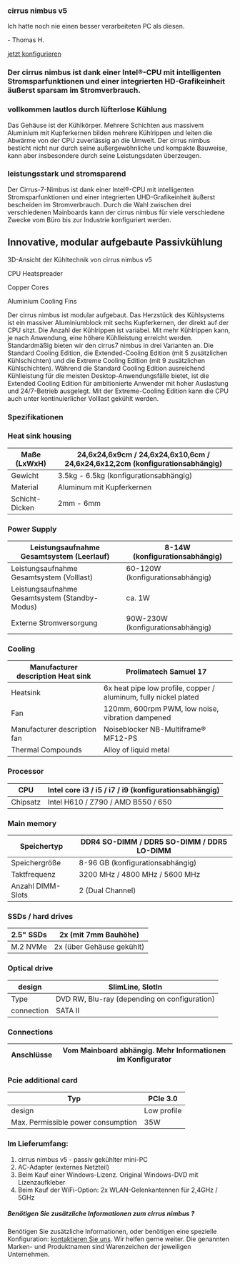 ### cirrus nimbus v5 ###

Ich hatte noch nie einen besser verarbeiteten PC als diesen.

\- Thomas H.

[jetzt konfigurieren](https://www.cirrus7.com/produkte/cirrus7-nimbus/)

### Der cirrus nimbus ist dank einer Intel®-CPU mit intelligenten Stromsparfunktionen und einer integrierten HD-Grafikeinheit äußerst sparsam im Stromverbrauch.  ###

### vollkommen lautlos durch lüfterlose Kühlung ###

Das Gehäuse ist der Kühlkörper. Mehrere Schichten aus massivem Aluminium mit Kupferkernen bilden mehrere Kühlrippen und leiten die Abwärme von der CPU zuverlässig an die Umwelt. Der cirrus nimbus besticht nicht nur durch seine außergewöhnliche und kompakte Bauweise, kann aber insbesondere durch seine Leistungsdaten überzeugen.

### leistungsstark und stromsparend ###

Der Cirrus-7-Nimbus ist dank einer Intel®-CPU mit intelligenten Stromsparfunktionen und einer integrierten UHD-Grafikeinheit äußerst bescheiden im Stromverbrauch. Durch die Wahl zwischen drei verschiedenen Mainboards kann der cirrus nimbus für viele verschiedene Zwecke vom Büro bis zur Industrie konfiguriert werden.

Innovative, modular aufgebaute Passivkühlung
----------

3D-Ansicht der Kühltechnik von cirrus nimbus v5

CPU Heatspreader

Copper Cores

Aluminium Cooling Fins

Der cirrus nimbus ist modular aufgebaut. Das Herzstück des Kühlsystems ist ein massiver Aluminiumblock mit sechs Kupferkernen, der direkt auf der CPU sitzt. Die Anzahl der Kühlrippen ist variabel. Mit mehr Kühlrippen kann, je nach Anwendung, eine höhere Kühlleistung erreicht werden. Standardmäßig bieten wir den cirrus7 nimbus in drei Varianten an. Die Standard Cooling Edition, die Extended-Cooling Edition (mit 5 zusätzlichen Kühlschichten) und die Extreme Cooling Edition (mit 9 zusätzlichen Kühlschichten). Während die Standard Cooling Edition ausreichend Kühlleistung für die meisten Desktop-Anwendungsfälle bietet, ist die Extended Cooling Edition für ambitionierte Anwender mit hoher Auslastung und 24/7-Betrieb ausgelegt. Mit der Extreme-Cooling Edition kann die CPU auch unter kontinuierlicher Volllast gekühlt werden.

### Spezifikationen ###

### Heat sink housing ###

| Maße (LxWxH) |24,6x24,6x9cm / 24,6x24,6x10,6cm / 24,6x24,6x12,2cm (konfigurationsabhängig)|
|--------------|----------------------------------------------------------------------------|
|   Gewicht    |                   3.5kg - 6.5kg (konfigurationsabhängig)                   |
|   Material   |                         Aluminum mit Kupferkernen                          |
|Schicht-Dicken|                                 2mm - 6mm                                  |

### Power Supply ###

|  Leistungsaufnahme Gesamtsystem (Leerlauf)   | 8-14W (konfigurationsabhängig)  |
|----------------------------------------------|---------------------------------|
|  Leistungsaufnahme Gesamtsystem (Volllast)   |60-120W (konfigurationsabhängig) |
|Leistungsaufnahme Gesamtsystem (Standby-Modus)|             ca. 1W              |
|           Externe Stromversorgung            |90W-230W (konfigurationsabhängig)|

### Cooling ###

|Manufacturer description Heat sink|                     Prolimatech Samuel 17                      |
|----------------------------------|----------------------------------------------------------------|
|             Heatsink             |6x heat pipe low profile, copper / aluminum, fully nickel plated|
|               Fan                |        120mm, 600rpm PWM, low noise, vibration dampened        |
|   Manufacturer description fan   |              Noiseblocker NB-Multiframe® MF12-PS               |
|        Thermal Compounds         |                     Alloy of liquid metal                      |

### Processor ###

|  CPU   |Intel core i3 / i5 / i7 / i9 (konfigurationsabhängig)|
|--------|-----------------------------------------------------|
|Chipsatz|         Intel H610 / Z790 / AMD B550 / 650          |

### Main memory ###

|   Speichertyp   |DDR4 SO-DIMM / DDR5 SO-DIMM / DDR5 LO-DIMM|
|-----------------|------------------------------------------|
|  Speichergröße  |     8-96 GB (konfigurationsabhängig)     |
|  Taktfrequenz   |      3200 MHz / 4800 MHz / 5600 MHz      |
|Anzahl DIMM-Slots|             2 (Dual Channel)             |

### SSDs / hard drives ###

|2.5" SSDs|  2x (mit 7mm Bauhöhe)   |
|---------|-------------------------|
|M.2 NVMe |2x (über Gehäuse gekühlt)|

### Optical drive ###

|  design  |              SlimLine, SlotIn              |
|----------|--------------------------------------------|
|   Type   |DVD RW, Blu-ray (depending on configuration)|
|connection|                  SATA II                   |

### Connections ###

|Anschlüsse|Vom Mainboard abhängig. Mehr Informationen im Konfigurator|
|----------|----------------------------------------------------------|

### Pcie additional card ###

|               Typ                | PCIe 3.0  |
|----------------------------------|-----------|
|              design              |Low profile|
|Max. Permissible power consumption|    35W    |

### Im Lieferumfang: ###

1. cirrus nimbus v5 - passiv gekühlter mini-PC
2. AC-Adapter (externes Netzteil)
3. Beim Kauf einer Windows-Lizenz. Original Windows-DVD mit Lizenzaufkleber
4. Beim Kauf der WiFi-Option: 2x WLAN-Gelenkantennen für 2,4GHz / 5GHz

##### Benötigen Sie zusätzliche Informationen zum cirrus nimbus ? #####

Benötigen Sie zusätzliche Informationen, oder benötigen eine spezielle Konfiguration: [kontaktieren Sie uns](https://www.cirrus7.com/contacts). Wir helfen gerne weiter. Die genannten Marken- und Produktnamen sind Warenzeichen der jeweiligen Unternehmen.
